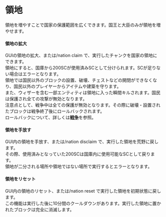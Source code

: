 # 領地
領地を増やすことで国家の保護範囲を広くできます。国王と大臣のみが領地を増やせます。

#### 領地の拡大  
GUIの領地の拡大、または/nation claim で、実行したチャンクを国家の領地にできます。  
領地にすると、国庫から200SCが使用済みSCとして分けられます。SCが足りない場合はエラーとなります。  
領地では国民以外のブロックの設置、破壊、チェストなどの開閉ができなくなり、国民以外のプレイヤーからアイテムや建築を守ります。  
また、ウィザーを含む一部エンティティは領地に入った瞬間キルされます。国民は保護され全ての攻撃が無効となります。  
注意点として、戦争中は全ての保護が無効となります。その際に破壊・設置されたブロックは戦争終了後にロールバックされます。  
ロールバックについて、詳しくは[**戦争**](/guide/war)を参照。

#### 領地を手放す  
GUI内の領地を手放す、または/nation disclaim で、実行した領地を荒野に戻します。  
その際、使用済みとなっていた200SCは国庫内に使用可能なSCとして戻ります。  
領地が二分される場所や領地ではない場所で実行するとエラーとなります。

#### 領地をリセット  
GUI内の領地のリセット、または/nation reset で実行した領地を初期状態に戻します。  
この機能は実行した後に10分間のクールダウンがあります。実行した領地に置かれたブロックは完全に消滅します。
